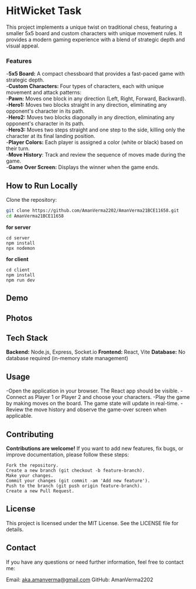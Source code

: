 # HitWicket Task 

This project implements a unique twist on traditional chess, featuring a smaller 5x5 board and custom characters with unique movement rules. It provides a modern gaming experience with a blend of strategic depth and visual appeal.



### Features
-**5x5 Board:** A compact chessboard that provides a fast-paced game with strategic depth.<br/>
-**Custom Characters:** Four types of characters, each with unique movement and attack patterns:<br/>
-**Pawn:** Moves one block in any direction (Left, Right, Forward, Backward).<br/>
-**Hero1:** Moves two blocks straight in any direction, eliminating any opponent's character in its path.<br/>
-**Hero2:** Moves two blocks diagonally in any direction, eliminating any opponent's character in its path.<br/>
-**Hero3:** Moves two steps straight and one step to the side, killing only the character at its final landing position.<br/>
-**Player Colors:** Each player is assigned a color (white or black) based on their turn.<br/>
-**Move History**: Track and review the sequence of moves made during the game.<br/>
-**Game Over Screen:** Displays the winner when the game ends.<br/>



## How to Run Locally

Clone the repository:

   ```bash
   git clone https://github.com/AmanVerma2202/AmanVerma21BCE11658.git
   cd AmanVerma21BCE11658
 ```
**for server**
```
cd server
npm install
npx nodemon
```
**for client**
```
cd client
npm install
npm run dev 
```

## Demo



## Photos



## Tech Stack

 
**Backend:** Node.js, Express, Socket.io
**Frontend:** React, Vite
**Database:** No database required (in-memory state management)



## Usage
-Open the application in your browser. The React app should be visible.
-Connect as Player 1 or Player 2 and choose your characters.
-Play the game by making moves on the board. The game state will update in real-time.
-Review the move history and observe the game-over screen when applicable.


## Contributing
**Contributions are welcome!** If you want to add new features, fix bugs, or improve documentation, please follow these steps:
```
Fork the repository.
Create a new branch (git checkout -b feature-branch).
Make your changes.
Commit your changes (git commit -am 'Add new feature').
Push to the branch (git push origin feature-branch).
Create a new Pull Request.
```

## License
This project is licensed under the MIT License. See the LICENSE file for details.

## Contact
If you have any questions or need further information, feel free to contact me:

Email: aka.amanverma@gmail.com
GitHub: AmanVerma2202
